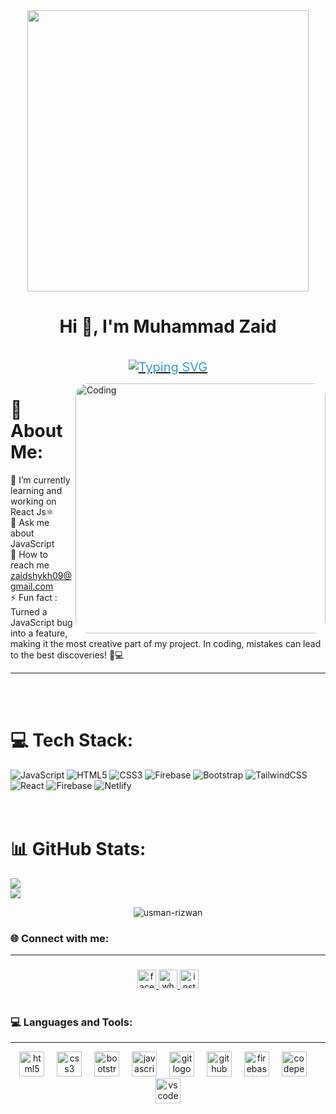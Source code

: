 <div align="center">
 <img src="https://global.discourse-cdn.com/business6/uploads/codeorgforum/original/2X/5/5850a08813648555f34c29bea7b6d1de15f01655.gif"  width="450" > 
</div>


<h1 align="center">Hi 👋, I'm Muhammad Zaid</h1>
<br/>

<!-- Text  animation  -->
<div align="center">
  <a href="https://git.io/typing-svg">
    <img
      src="https://readme-typing-svg.herokuapp.com?font=poppins&size=25&weight=900&pause=1000&color=8651F7&&center=true&vCenter=true&random=false&width=435&lines=Hi+%2C+I+am+Usman+;From+Pakistan+🇵🇰;Dedicated+Developer+%F0%9F%9A%80;%F0%9F%A4%94+Continuous+Improver+%E2%9D%A4;%F0%9F%92%A1+Innovative+Thinker+%E2%9C%8C"
      alt="Typing SVG"
      style="color: #3498db; font-size: 20px;"
    >
  </a>
</div>

<img align="right" alt="Coding" width="400" style="border-radius:20px;"
	src="https://www.web24zone.com/wp-content/uploads/2022/09/2c778e_89d09c380b7b4a09bcdbcb329c4734b3_mv2.gif">

# 💫 About Me:
🔭 I’m currently  learning and working on React Js⚛<br>💬 Ask me about JavaScript
<br/>
🌱 How to reach me zaidshykh09@gmail.com
<br/>
⚡ Fun fact : Turned a JavaScript bug into a feature, making it the most creative part of my project. In coding, mistakes can lead to the best discoveries! 🐞💻

<hr/>
<br>
<br>

# 💻 Tech Stack:
![JavaScript](https://img.shields.io/badge/javascript-%23323330.svg?style=for-the-badge&logo=javascript&logoColor=%23F7DF1E) ![HTML5](https://img.shields.io/badge/html5-%23E34F26.svg?style=for-the-badge&logo=html5&logoColor=white) ![CSS3](https://img.shields.io/badge/css3-%231572B6.svg?style=for-the-badge&logo=css3&logoColor=white) ![Firebase](https://img.shields.io/badge/firebase-%23039BE5.svg?style=for-the-badge&logo=firebase) ![Bootstrap](https://img.shields.io/badge/bootstrap-%238511FA.svg?style=for-the-badge&logo=bootstrap&logoColor=white) ![TailwindCSS](https://img.shields.io/badge/tailwindcss-%2338B2AC.svg?style=for-the-badge&logo=tailwind-css&logoColor=white) ![React](https://img.shields.io/badge/react-%2320232a.svg?style=for-the-badge&logo=react&logoColor=%2361DAFB) ![Firebase](https://img.shields.io/badge/Firebase-039BE5?style=for-the-badge&logo=Firebase&logoColor=white) ![Netlify](https://img.shields.io/badge/netlify-%23000000.svg?style=for-the-badge&logo=netlify&logoColor=#00C7B7)
<br>
<br>
<br>

# 📊 GitHub Stats:
![](https://github-readme-stats.vercel.app/api?username=zaid-rizwan&theme=dracula&hide_border=false&include_all_commits=false&count_private=false)<br/>
![](https://github-readme-streak-stats.herokuapp.com/?user=zaid-rizwan&theme=dracula&hide_border=false)<br/>

<div align="center">  <img align="center" src="https://github-readme-stats.vercel.app/api/top-langs?username=usman-rizwan&show_icons=true&locale=en&layout=compact" alt="usman-rizwan" />  </div>
<h3 align="left">🌐 Connect with me:</h3>
<hr>

###

<div align="center">
  <a href="https://www.facebook.com/zaidshykh09'/target="_blank">
    <img src="https://img.shields.io/static/v1?message=Facebook&logo=facebook&label=&color=1877F2&logoColor=white&labelColor=&style=for-the-badge" height="30" alt="facebook logo"  />
  </a>
  <a href="https://wa.me/923243260700" target="_blank">
    <img src="https://img.shields.io/static/v1?message=Whatsapp&logo=whatsapp&label=&color=25D366&logoColor=white&labelColor=&style=for-the-badge" height="30" alt="whatsapp logo"  />
  </a>
  <a href="https://www.instagram.com/zaidshykh09" target="_blank">
    <img src="https://img.shields.io/static/v1?message=Instagram&logo=instagram&label=&color=E4405F&logoColor=white&labelColor=&style=for-the-badge" height="30" alt="instagram logo"  />
  </a>
</div>

<br/>

<h3 align="left">💻  Languages and Tools:</h3>
<hr> 



<div align="center">
  <img src="https://cdn.jsdelivr.net/gh/devicons/devicon/icons/html5/html5-plain.svg" height="40" alt="html5 logo"  />
  <img width="12" />
  <img src="https://cdn.jsdelivr.net/gh/devicons/devicon/icons/css3/css3-plain.svg" height="40" alt="css3 logo"  />
  <img width="12" />
  <img src="https://cdn.jsdelivr.net/gh/devicons/devicon/icons/bootstrap/bootstrap-original.svg" height="40" alt="bootstrap logo"  />
  <img width="12" />
  <img src="https://cdn.jsdelivr.net/gh/devicons/devicon/icons/javascript/javascript-plain.svg" height="40" alt="javascript logo"  />
  <img width="12" />
  <img src="https://cdn.jsdelivr.net/gh/devicons/devicon/icons/git/git-original.svg" height="40" alt="git logo"  />
  <img width="12" />
  <img src="https://cdn.jsdelivr.net/gh/devicons/devicon/icons/github/github-original.svg" height="40" alt="github logo"  />
  <img width="12" />
  <img src="https://cdn.jsdelivr.net/gh/devicons/devicon/icons/firebase/firebase-plain.svg" height="40" alt="firebase logo"  />
  <img width="12" />
  <img src="https://cdn.jsdelivr.net/gh/devicons/devicon/icons/codepen/codepen-plain.svg" height="40" alt="codepen logo"  />
  <img width="12" />
  <img src="https://cdn.jsdelivr.net/gh/devicons/devicon/icons/vscode/vscode-original.svg" height="40" alt="vscode logo"  />
</div>

<br >
<br >
<br >



<!---
zaidshykh09/zaidshykh09 is a ✨ special ✨ repository because its `README.md` (this file) appears on your GitHub profile.
You can click the Preview link to take a look at your changes.
--->
